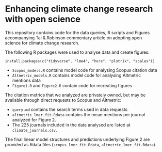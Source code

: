 # Enhancing climate change research with open science

This repository contains code for the data queries, R scripts and Figures accompanying Tai & Robinson commentary article on adopting open science for climate change research.

The following R packages were used to analyse data and create figures.

```
install.packages(c("tidyverse", "lme4", "here", "plotrix", "scales"))
```



* `Scopus_models.R` contains model code for analysing Scopus citation data
* `Altmetric_models.R` contains model code for analysing Altmetric mentions data
* `Figure1.R` and `Figure2.R` contain code for recreating figures

The citation metrics that we analyzed are privately owned, but may be available through direct requests to Scopus and Altmetric: 

* `query.md` contains the search terms used in data requests.
*  `altmetric_lmer_fit.Rdata` contains the mean mentions per journal analyzed for Figure 2. 
* The 225 journals included in the data analysed are listed at `climate_journals.csv`. 

The final linear model structures and predictions underlying Figure 2 are provided as Rdata files (`scopus_lmer_fit.Rdata`, `altmetric_lmer_fit.Rdata`). 

